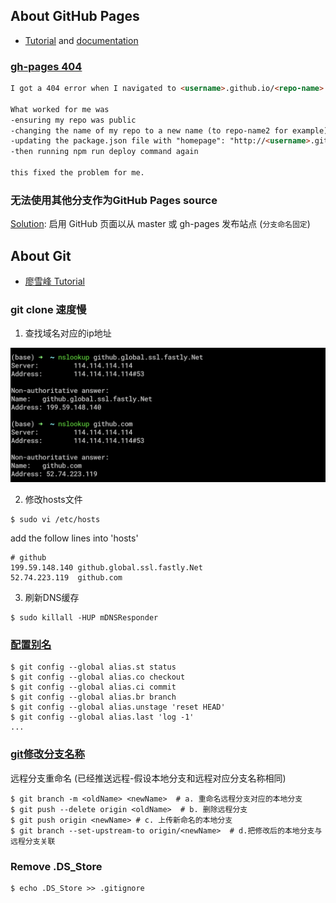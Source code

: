 ## About GitHub Pages

* [Tutorial](https://pages.github.com/) and [documentation](https://help.github.com/categories/github-pages-basics/) 

### [gh-pages 404](https://github.community/t5/GitHub-Pages/pages-user-site-not-published/td-p/2425)

```markdown
I got a 404 error when I navigated to <username>.github.io/<repo-name>

What worked for me was
-ensuring my repo was public
-changing the name of my repo to a new name (to repo-name2 for example) and then
-updating the package.json file with "homepage": "http://<username>.github.io/<repo-name2>"
-then running npm run deploy command again

this fixed the problem for me.
```

### 无法使用其他分支作为GitHub Pages source
[Solution](https://help.github.com/cn/enterprise/2.14/user/articles/configuring-a-publishing-source-for-github-pages): 启用 GitHub 页面以从 master 或 gh-pages 发布站点 (`分支命名固定`)

## About Git 
* [廖雪峰 Tutorial](https://www.liaoxuefeng.com/wiki/896043488029600)

### git clone 速度慢
1. 查找域名对应的ip地址

![](./media/git-fastly.png)

2. 修改hosts文件

```shell
$ sudo vi /etc/hosts
```
add the follow lines into 'hosts'
```vim
# github
199.59.148.140 github.global.ssl.fastly.Net
52.74.223.119  github.com
```

3. 刷新DNS缓存

```shell
$ sudo killall -HUP mDNSResponder
```

### [配置别名](https://www.liaoxuefeng.com/wiki/896043488029600/898732837407424)

```shell
$ git config --global alias.st status
$ git config --global alias.co checkout
$ git config --global alias.ci commit
$ git config --global alias.br branch
$ git config --global alias.unstage 'reset HEAD'
$ git config --global alias.last 'log -1'
...
```

### [git修改分支名称](https://www.jianshu.com/p/cc740394faf5)

远程分支重命名 (已经推送远程-假设本地分支和远程对应分支名称相同)

```shell
$ git branch -m <oldName> <newName>  # a. 重命名远程分支对应的本地分支
$ git push --delete origin <oldName>  # b. 删除远程分支
$ git push origin <newName> # c. 上传新命名的本地分支
$ git branch --set-upstream-to origin/<newName>  # d.把修改后的本地分支与远程分支关联
```

### Remove .DS_Store

```shell
$ echo .DS_Store >> .gitignore
```